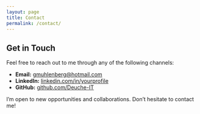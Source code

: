 ```yaml
---
layout: page
title: Contact
permalink: /contact/
---
```


## Get in Touch

Feel free to reach out to me through any of the following channels:

- **Email:** gmuhlenberg@hotmail.com  
- **LinkedIn:** [linkedin.com/in/yourprofile](https://linkedin.com/in/yourprofile)  
- **GitHub:** [github.com/Deuche-IT](https://github.com/Deuche-IT)

I’m open to new opportunities and collaborations. Don’t hesitate to contact me!

